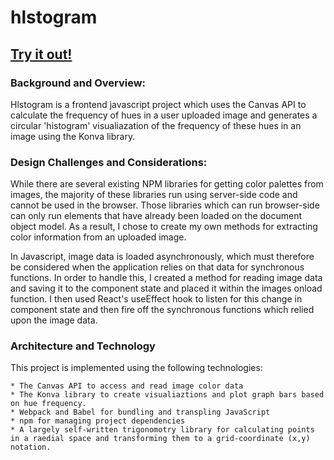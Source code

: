# hlstogram
## [Try it out!](https://hlstogram.herokuapp.com)

### Background and Overview:

Hlstogram is a frontend javascript project which uses the Canvas API to calculate the frequency of hues in a user uploaded image and generates a circular 'histogram' visualiazation of the frequency of these hues in an image using the Konva library.

### Design Challenges and Considerations:
While there are several existing NPM libraries for getting color palettes from images, the majority of these libraries run using server-side code and cannot be used in the browser. Those libraries which can run browser-side can only run elements that have already been loaded on the document object model. As a result, I chose to create my own methods for extracting color information from an uploaded image.

In Javascript, image data is loaded asynchronously, which must therefore be considered when the application relies on that data for synchronous functions. In order to handle this, I created a method for reading image data and saving it to the component state and placed it within the images onload function. I then used React's useEffect hook to listen for this change in component state and then fire off the synchronous functions which relied upon the image data.


### Architecture and Technology
This project is implemented using the following technologies:

    * The Canvas API to access and read image color data
    * The Konva library to create visualiaztions and plot graph bars based on hue frequency.
    * Webpack and Babel for bundling and transpling JavaScript
    * npm for managing project dependencies
    * A largely self-written trigonomotry library for calculating points in a raedial space and transforming them to a grid-coordinate (x,y) notation.

